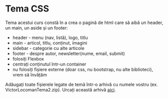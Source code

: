 # Tema CSS

Tema acestui curs constă în a crea o pagină de html care să aibă un header, un main, un aside și un footer:

* header - menu \(nav, listă\), logo, titlu
* main - articol, titlu, conținut, imagini
* sidebar - categorie cu alte articole
* footer - despre autor, newsletter\(nume, email, submit\)
* folosiți Flexbox
* centrați conținutul într-un container
* nu folosiți fișiere externe \(doar css, nu bootstrap, nu alte biblioteci\), vrem să învățăm

Adăugați toate fișierele legate de temă într-o arhivă cu numele vostru \(ex. VictorLocomanTema2.zip\). Urcați această arhivă [aici](https://www.dropbox.com/request/MyqR5vqUNRbm91sLSODf).

